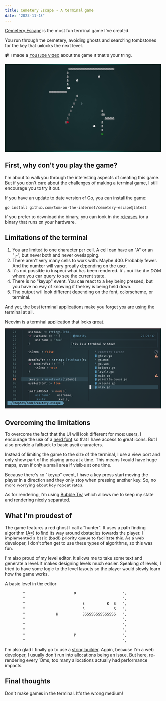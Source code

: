 ```yaml
---
title: Cemetery Escape - A terminal game
date: "2023-11-18"
---
```


[Cemetery Escape](https://github.com/tom-on-the-internet/cemetery-escape) is the most fun terminal game I've created.

You run through the cemetery, avoiding ghosts and searching tombstones for the key that unlocks the next level.

📹 I made a [YouTube video](https://www.youtube.com/watch?v=yZA1JmwQwYE) about the game if that's your thing.

![Game Gif](images/cemetery-escape.gif)

## First, why don't you play the game?

I'm about to walk you through the interesting aspects of creating this game. But if you don't care about the challenges of making a terminal game, I still encourage you to try it out.

If you have an update to date version of Go, you can install the game:

```sh
go install github.com/tom-on-the-internet/cemetery-escape@latest
```

If you prefer to download the binary, you can look in the [releases](https://github.com/tom-on-the-internet/cemetery-escape/releases/latest) for a binary that runs on your hardware.

## Limitations of the terminal

1. You are limited to one character per cell. A cell can have an "A" or an "┌", but never both and never overlapping.
2. There aren't very many cells to work with. Maybe 400. Probably fewer. And the number will vary greatly depending on the user.
3. It's not possible to inspect what has been rendered. It's not like the DOM where you can query to see the current state.
4. There is no "keyup" event. You can react to a key being pressed, but you have no way of knowing if the key is being held down.
5. The output will look different depending on the font, colorscheme, or terminal.

And yet, the best terminal applications make you forget you are using the terminal at all.

<aside>Neovim is a terminal application that looks great.</aside>

![Neovim Screenshot](images/neovim.png)

## Overcoming the limitations

To overcome the fact that the UI will look different for most users, I encourage the use of a [nerd font](https://www.nerdfonts.com/) so that I have access to great icons. But I also provide a fallback to basic ascii characters.

Instead of limiting the game to the size of the terminal, I use a view port and only show part of the playing area at a time. This means I could have huge maps, even if only a small area if visible at one time.

Because there's no "keyup" event, I have a key press start moving the player in a direction and they only stop when pressing another key. So, no more worrying about key repeat rates.

As for rendering, I'm using [Bubble Tea](https://github.com/charmbracelet/bubbletea) which allows me to keep my state and rendering nicely separated.

## What I'm proudest of

The game features a red ghost I call a "hunter". It uses a path finding algorithm \([A\*](https://en.wikipedia.org/wiki/A*_search_algorithm)\) to find its way around obstacles towards the player. I implemented a basic (bad!) priority queue to facilitate this. As a web developer, I don't often get to use these types of algorithms, so this was fun.

I'm also proud of my level editor. It allows me to take some text and generate a level. It makes designing levels much easier. Speaking of levels, I tried to have some logic to the level layouts so the player would slowly learn how the game works.

<aside>A basic level in the editor</aside>

```txt
		"                      D                     ",
		"                                            ",
		"                          S          K  S   ",
		"                          S             S   ",
		"              H           SSSSSSSSSSSSSSS   ",
		"                                            ",
		"                                            ",
		"                                            ",
		"                      P                     ",
		"                                            ",

```

I'm also glad I finally go to use a [string builder](https://www.calhoun.io/concatenating-and-building-strings-in-go/). Again, because I'm a web developer, I usually don't run into allocations being an issue. But here, re-rendering every 10ms, too many allocations actually had performance impacts.

## Final thoughts

Don't make games in the terminal. It's the wrong medium!
